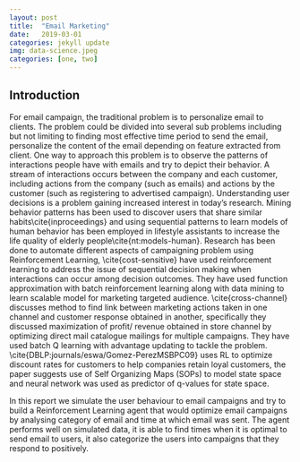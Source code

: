 ```yaml
---
layout: post
title:  "Email Marketing"
date:   2019-03-01
categories: jekyll update
img: data-science.jpeg
categories: [one, two]
---
```


## Introduction
For email campaign, the traditional problem is to personalize email to clients. The problem could be divided into several sub problems including but not limiting to finding most effective time period to send the email, personalize the content of the email depending on feature extracted from client. One way to approach this problem is to observe the patterns of interactions people have with emails and try to depict their behavior. A stream of interactions occurs between the company and each customer, including actions from the company (such as emails) and actions by the customer (such as registering to advertised campaign). Understanding user decisions is a problem gaining increased interest in today’s research. Mining behavior patterns has been used to discover users that share similar habits\cite{inproceedings} and using sequential patterns to learn models of human behavior has been employed in lifestyle assistants to increase the life quality of elderly people\cite{nt:models-human}. Research has been done to automate different aspects of campaigning problem using Reinforcement Learning, \cite{cost-sensitive} have used reinforcement learning to address the issue of sequential decision making when interactions can occur among decision outcomes. They have used function approximation with batch reinforcement learning along with data mining to learn scalable model for marketing targeted audience. \cite{cross-channel} discusses method to find link between marketing actions taken in one channel and customer response obtained in another, specifically they discussed maximization of profit/ revenue obtained in store channel by optimizing direct mail catalogue mailings for multiple campaigns. They have used batch Q learning with advantage updating to tackle the problem. \cite{DBLP:journals/eswa/Gomez-PerezMSBPC09} uses RL to optimize discount rates for customers to help companies retain loyal customers, the paper suggests use of Self Organizing Maps (SOPs) to model state space and neural network was used as predictor of q-values for state space. 

In this report we simulate the user behaviour to email campaigns and try to build a Reinforcement Learning agent that would optimize email campaigns by analysing category of email and time at which email was sent. The agent performs well on simulated data, it is able to find times when it is optimal to send email to users, it also categorize the users into campaigns that they respond to positively.